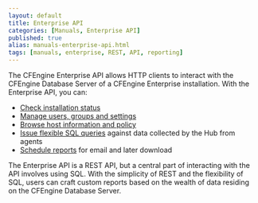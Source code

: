 ```yaml
---
layout: default
title: Enterprise API
categories: [Manuals, Enterprise API]
published: true
alias: manuals-enterprise-api.html
tags: [manuals, enterprise, REST, API, reporting]
---
```


The CFEngine Enterprise API allows HTTP clients to interact with the CFEngine 
Database Server of a CFEngine Enterprise installation. With the Enterprise 
API, you can:

- [Check installation status](manuals-enterprise-api-checking-status.html)
- [Manage users, groups and
  settings](manuals-enterprise-api-managing-users-and-roles.html)
- [Browse host information and
  policy](manuals-enterprise-api-browsing-host-information.html)
- [Issue flexible SQL queries](manuals-enterprise-api-sql-queries.html) 
  against data collected by the Hub from agents
- [Schedule 
  reports](manuals-enterprise-api-sql-queries.html#SubscribedQueries) for 
  email and later download

The Enterprise API is a REST API, but a central part of interacting with the API involves using SQL. With the simplicity of REST and the flexibility of SQL, users can craft custom reports based on the wealth of data residing on the CFEngine Database Server.

